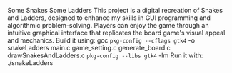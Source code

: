 Some Snakes Some Ladders
This project is a digital recreation of Snakes and Ladders, designed to enhance my skills in GUI programming and algorithmic problem-solving. Players can enjoy the game through an intuitive graphical interface that replicates the board game's visual appeal and mechanics.
Build it using: gcc `pkg-config --cflags gtk4` -o snakeLadders main.c game_setting.c generate_board.c drawSnakesAndLadders.c `pkg-config --libs gtk4` -lm
Run it with: ./snakeLadders
